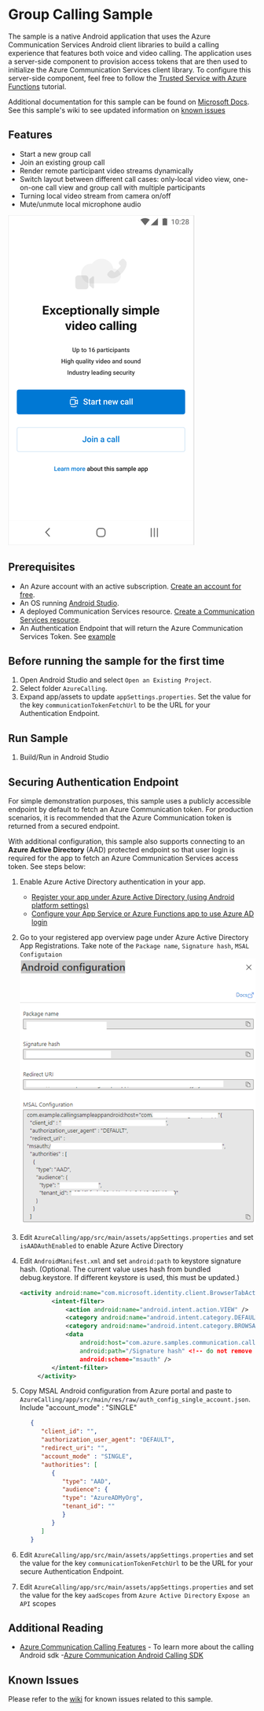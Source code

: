 # Group Calling Sample

The sample is a native Android application that uses the Azure Communication Services Android client libraries to build a calling experience that features both voice and video calling. The application uses a server-side component to provision access tokens that are then used to initialize the Azure Communication Services client library. To configure this server-side component, feel free to follow the [Trusted Service with Azure Functions](https://docs.microsoft.com/azure/communication-services/tutorials/trusted-service-tutorial) tutorial.

Additional documentation for this sample can be found on [Microsoft Docs](https://docs.microsoft.com/en-us/azure/communication-services/samples/calling-hero-sample?pivots=platform-android). See this sample's wiki to see updated information on [known issues](https://github.com/Azure-Samples/communication-services-android-calling-hero/wiki/Known-Issues)


## Features

- Start a new group call
- Join an existing group call
- Render remote participant video streams dynamically
- Switch layout between different call cases: only-local video view, one-on-one call view and group call with multiple participants
- Turning local video stream from camera on/off
- Mute/unmute local microphone audio

![Homepage](./docs/images/landing-page-android.png)

## Prerequisites

- An Azure account with an active subscription. [Create an account for free](https://azure.microsoft.com/free/?WT.mc_id=A261C142F).
- An OS running [Android Studio](https://developer.android.com/studio).
- A deployed Communication Services resource. [Create a Communication Services resource](https://docs.microsoft.com/azure/communication-services/quickstarts/create-communication-resource).
- An Authentication Endpoint that will return the Azure Communication Services Token. See [example](https://docs.microsoft.com/azure/communication-services/tutorials/trusted-service-tutorial)

## Before running the sample for the first time

1. Open Android Studio and select `Open an Existing Project`.
2. Select folder `AzureCalling`.
3. Expand app/assets to update `appSettings.properties`. Set the value for the key `communicationTokenFetchUrl` to be the URL for your Authentication Endpoint.

## Run Sample

1. Build/Run in Android Studio

## Securing Authentication Endpoint

For simple demonstration purposes, this sample uses a publicly accessible endpoint by default to fetch an Azure Communication token. For production scenarios, it is recommended that the Azure Communication token is returned from a secured endpoint.  

With additional configuration, this sample also supports connecting to an **Azure Active Directory** (AAD) protected endpoint so that user login is required for the app to fetch an Azure Communication Services access token. See steps below:

1. Enable Azure Active Directory authentication in your app.
   - [Register your app under Azure Active Directory (using Android platform settings)](https://docs.microsoft.com/azure/active-directory/develop/tutorial-v2-android)
   - [Configure your App Service or Azure Functions app to use Azure AD login](https://docs.microsoft.com/azure/app-service/configure-authentication-provider-aad)
2. Go to your registered app overview page under Azure Active Directory App Registrations. Take note of the `Package name`, `Signature hash`, `MSAL Configutaion`
   ![Azure Active Directory Configuration](./docs/images/androidConfigurationImage.png)
3. Edit `AzureCalling/app/src/main/assets/appSettings.properties` and set `isAADAuthEnabled` to enable Azure Active Directory
4. Edit `AndroidManifest.xml` and set `android:path` to keystore signature hash. (Optional. The current value uses hash from bundled debug.keystore. If different keystore is used, this must be updated.)

   ```xml
   <activity android:name="com.microsoft.identity.client.BrowserTabActivity">
            <intent-filter>
                <action android:name="android.intent.action.VIEW" />
                <category android:name="android.intent.category.DEFAULT" />
                <category android:name="android.intent.category.BROWSABLE" />
                <data
                    android:host="com.azure.samples.communication.calling"
                    android:path="/Signature hash" <!-- do not remove /. The current hash in AndroidManifest.xml is for debug.keystore. -->
                    android:scheme="msauth" />
            </intent-filter>
        </activity>
   ```

5. Copy MSAL Android configuration from Azure portal and paste to `AzureCalling/app/src/main/res/raw/auth_config_single_account.json`. Include "account_mode" : "SINGLE"

   ```json
      {
         "client_id": "",
         "authorization_user_agent": "DEFAULT",
         "redirect_uri": "",
         "account_mode" : "SINGLE",
         "authorities": [
            {
               "type": "AAD",
               "audience": {
               "type": "AzureADMyOrg",
               "tenant_id": ""
               }
            }
         ]
      }
   ```

6. Edit `AzureCalling/app/src/main/assets/appSettings.properties` and set the value for the key `communicationTokenFetchUrl` to be the URL for your secure Authentication Endpoint.
7. Edit `AzureCalling/app/src/main/assets/appSettings.properties` and set the value for the key `aadScopes` from `Azure Active Directory` `Expose an API` scopes

## Additional Reading

- [Azure Communication Calling Features](https://docs.microsoft.com/azure/communication-services/concepts/voice-video-calling/calling-sdk-features) - To learn more about the calling Android sdk
-[Azure Communication Android Calling SDK](https://search.maven.org/artifact/com.azure.android/azure-communication-calling)

## Known Issues

Please refer to the [wiki](https://github.com/Azure-Samples/communication-services-android-calling-hero/wiki/Known-Issues) for known issues related to this sample.
